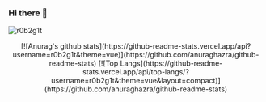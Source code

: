 ### Hi there 👋
<p align="left"> <img src="https://komarev.com/ghpvc/?username=r0b2g1t&color=00a35b" alt="r0b2g1t" /> </p>

<p align="center">
[![Anurag's github stats](https://github-readme-stats.vercel.app/api?username=r0b2g1t&theme=vue)](https://github.com/anuraghazra/github-readme-stats)
[![Top Langs](https://github-readme-stats.vercel.app/api/top-langs/?username=r0b2g1t&theme=vue&layout=compact)](https://github.com/anuraghazra/github-readme-stats)
</p>
<!--
**r0b2g1t/r0b2g1t** is a ✨ _special_ ✨ repository because its `README.md` (this file) appears on your GitHub profile.

Here are some ideas to get you started:

- 🔭 I’m currently working on ...
- 🌱 I’m currently learning ...
- 👯 I’m looking to collaborate on ...
- 🤔 I’m looking for help with ...
- 💬 Ask me about ...
- 📫 How to reach me: ...
- 😄 Pronouns: ...
- ⚡ Fun fact: ...
-->
